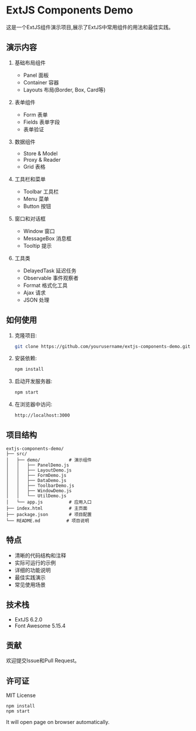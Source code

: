 # ExtJS Components Demo

这是一个ExtJS组件演示项目,展示了ExtJS中常用组件的用法和最佳实践。

## 演示内容

1. 基础布局组件
   - Panel 面板
   - Container 容器
   - Layouts 布局(Border, Box, Card等)

2. 表单组件
   - Form 表单
   - Fields 表单字段
   - 表单验证

3. 数据组件
   - Store & Model
   - Proxy & Reader
   - Grid 表格

4. 工具栏和菜单
   - Toolbar 工具栏
   - Menu 菜单
   - Button 按钮

5. 窗口和对话框
   - Window 窗口
   - MessageBox 消息框
   - Tooltip 提示

6. 工具类
   - DelayedTask 延迟任务
   - Observable 事件观察者
   - Format 格式化工具
   - Ajax 请求
   - JSON 处理

## 如何使用

1. 克隆项目:
   ```bash
   git clone https://github.com/yourusername/extjs-components-demo.git
   ```

2. 安装依赖:
   ```bash
   npm install
   ```

3. 启动开发服务器:
   ```bash
   npm start
   ```

4. 在浏览器中访问:
   ```
   http://localhost:3000
   ```

## 项目结构

```
extjs-components-demo/
├── src/
│   ├── demo/           # 演示组件
│   │   ├── PanelDemo.js
│   │   ├── LayoutDemo.js
│   │   ├── FormDemo.js
│   │   ├── DataDemo.js
│   │   ├── ToolbarDemo.js
│   │   ├── WindowDemo.js
│   │   └── UtilDemo.js
│   └── app.js          # 应用入口
├── index.html          # 主页面
├── package.json        # 项目配置
└── README.md          # 项目说明
```

## 特点

- 清晰的代码结构和注释
- 实际可运行的示例
- 详细的功能说明
- 最佳实践演示
- 常见使用场景

## 技术栈

- ExtJS 6.2.0
- Font Awesome 5.15.4

## 贡献

欢迎提交Issue和Pull Request。

## 许可证

MIT License

```
npm install
npm start
```

It will open page on browser automatically.
